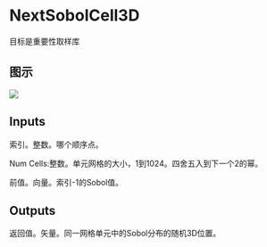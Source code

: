 # NextSobolCell3D

目标是重要性取样库

## 图示

![]($-20221218-19532924.png)

## Inputs

索引。整数。哪个顺序点。

Num Cells:整数。单元网格的大小，1到1024。四舍五入到下一个2的幂。

前值。向量。索引-1的Sobol值。  

## Outputs

返回值。矢量。同一网格单元中的Sobol分布的随机3D位置。
